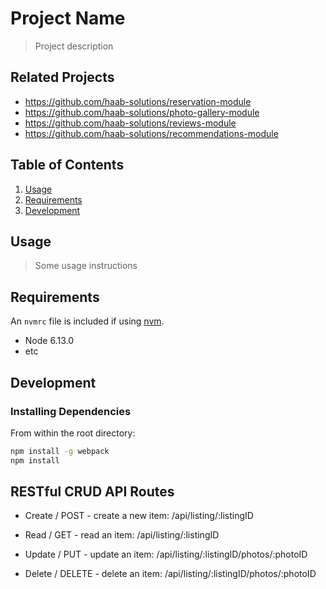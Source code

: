 # Project Name

> Project description

## Related Projects

  - https://github.com/haab-solutions/reservation-module
  - https://github.com/haab-solutions/photo-gallery-module
  - https://github.com/haab-solutions/reviews-module
  - https://github.com/haab-solutions/recommendations-module

## Table of Contents

1. [Usage](#Usage)
1. [Requirements](#requirements)
1. [Development](#development)

## Usage

> Some usage instructions

## Requirements

An `nvmrc` file is included if using [nvm](https://github.com/creationix/nvm).

- Node 6.13.0
- etc

## Development

### Installing Dependencies

From within the root directory:

```sh
npm install -g webpack
npm install
```
## RESTful CRUD API Routes
- Create / POST - create a new item: /api/listing/:listingID

- Read / GET - read an item:         /api/listing/:listingID

- Update / PUT - update an item:     /api/listing/:listingID/photos/:photoID

- Delete / DELETE - delete an item:  /api/listing/:listingID/photos/:photoID
